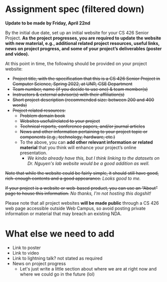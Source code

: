 # Assignment spec (filtered down)

**Update to be made by Friday, April 22nd**

By the initial due date, set up an initial website for your CS 426 Senior Project. **As the project progresses, you are required to update the website with new material, e.g., additional related project resources, useful links, news on project progress, and some of your project’s deliverables (poster and video).**

At this point in time, the following should be provided on your project website:

* ~~Project title, with the specification that this is a CS 426 Senior Project in Computer Science, Spring 2022, at UNR, CSE Department~~
* ~~Team number, name (if you decide to use one) & team member(s)~~
* ~~Instructors & external advisor(s) with their affiliation(s)~~
* ~~Short project description (recommended size: between 200 and 400 words)~~
* ~~Project related resources:~~
  * ~~Problem domain book~~
  * ~~Websites useful/related to your project~~
  * ~~Technical reports, conference papers, and/or journal articles~~
  * ~~News and other information pertaining to your project topic or components (e.g., technology, hardware, etc.)~~
  * To the above, you can **add other relevant information or related material** that you think will enhance your project’s online presentation.
    * *We kinda already have this, but I think linking to the datasets on Dr. Nguyen's lab website would be a good addition as well.*

~~Note that while the website could be fairly simple, it should still have good, rich-enough contents and a good appearance.~~ *Looks good to me.*

~~If your project is a website or web-based product, you can use an “About” page to house this information.~~ *No thanks, I'm not hosting this dogshit!*

Please note that all project websites **will be made public** through a CS 426 web page accessible outside Web Campus, so avoid posting private information or material that may breach an existing NDA.

# What else we need to add

* Link to poster
* Link to video
* Link to lightning talk? not stated as required
* News on project progress
    * Let's just write a little section about where we are at right now and where we could go in the future (lol)
